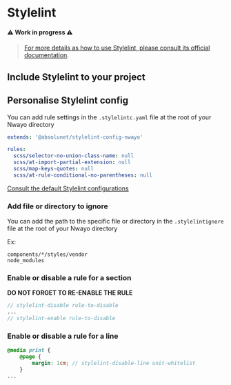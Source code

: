# Stylelint

#### ⚠️ Work in progress ⚠️
####

> [For more details as how to use Stylelint, please consult its official documentation](https://stylelint.io/).


## Include Stylelint to your project

## Personalise Stylelint config
You can add rule settings in the `.stylelintc.yaml` file at the root of your Nwayo directory

```yaml
extends: '@absolunet/stylelint-config-nwayo'

rules:
  scss/selector-no-union-class-name: null
  scss/at-import-partial-extension: null
  scss/map-keys-quotes: null
  scss/at-rule-conditional-no-parentheses: null

```


[Consult the default Stylelint configurations](https://documentation.absolunet.com/stylelint-config/scss/api/)

### Add file or directory to ignore
You can add the path to the specific file or directory in the `.stylelintignore` file at the root of your Nwayo directory

Ex:
```
components/*/styles/vendor
node_modules
```
### Enable or disable a rule for a section
**DO NOT FORGET TO RE-ENABLE THE RULE**
```scss
// stylelint-disable rule-to-disable
...
// stylelint-enable rule-to-disable
```

### Enable or disable a rule for a line
```scss
@media print {
	@page {
		margin: 1cm; // stylelint-disable-line unit-whitelist
	}
...
```
